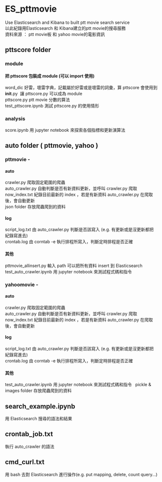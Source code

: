 # ES_pttmovie
Use Elasticsearch and Kibana to built ptt movie search service  
以此紀錄用Elasticsearch 和 Kibana建立的ptt movie的搜尋服務  
資料來源 ： ptt movie板 和 yahoo movie的電影資訊  

## pttscore folder
### module
#### 把 pttscore 包裝成 module (可以 import 使用)
word_dic 好雷，壞雷字典，記載屬於好雷或是壞雷的詞彙，算 pttscore 會使用到  
__init__.py  讓 pttscore.py 可以成為 module  
pttscore.py ptt movie 分數的算法  
test_pttscore.ipynb 測試 pttscore.py 的使用情形  

### analysis
score.ipynb 用 jupyter notebook 來探索各個指標和更新演算法

## auto folder ( pttmovie, yahoo )
### pttmovie -   
#### auto
crawler.py 爬取固定範圍的爬蟲  
auto_crawler.py 自動判斷是否有新資料更新，並呼叫 crawler.py 爬取  
now_index.txt 紀錄目前最新的 index ，若是有新資料 auto_crawler.py 在爬取後，會自動更新  
json folder 存放爬蟲爬到的資料  

#### log
script_log.txt 由 auto_crawler.py 判斷是否該寫入 (e.g. 有更新或是沒更新都把紀錄寫進去)  
crontab.log 由 corntab -e 執行排程所寫入，判斷定時排程是否正確  

#### 其他
pttmovie_allinsert.py 輸入 path 可以把所有資料 insert 到 Elasticsearch  
test_auto_crawler.ipynb 用 jupyter notebook 來測試程式碼和指令  


### yahoomovie -  
#### auto
crawler.py 爬取固定範圍的爬蟲  
auto_crawler.py 自動判斷是否有新資料更新，並呼叫 crawler.py 爬取  
now_index.txt 紀錄目前最新的 index ，若是有新資料 auto_crawler.py 在爬取後，會自動更新  

#### log
script_log.txt 由 auto_crawler.py 判斷是否該寫入 (e.g. 有更新或是沒更新都把紀錄寫進去)  
crontab.log 由 corntab -e 執行排程所寫入，判斷定時排程是否正確  

#### 其他
test_auto_crawler.ipynb 用 jupyter notebook 來測試程式碼和指令  
 pickle & images folder 存放爬蟲爬到的資料  
 
## search_example.ipynb
用 Elasticsearch 搜尋的語法和結果  

## crontab_job.txt
執行 auto_crawler 的語法  

## cmd_curl.txt
用 bash 去對 Elasticsearch 進行操作(e.g. put mapping, delete, count query...)  
